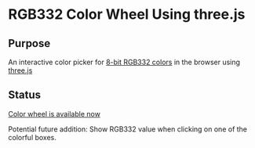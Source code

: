# RGB332 Color Wheel Using three.js

## Purpose

An interactive color picker for
[8-bit RGB332 colors](https://github.com/Roger-random/ESP_8_BIT_composite#8-bit-color)
in the browser using
[three.js](https://threejs.org)

## Status

[Color wheel is available now](https://roger-random.github.io/RGB332_color_wheel_three.js/)

Potential future addition: Show RGB332 value when clicking on one of the colorful boxes.
